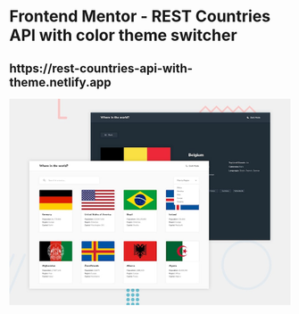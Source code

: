 # Frontend Mentor - REST Countries API with color theme switcher

<h2><a>https://rest-countries-api-with-theme.netlify.app</a></h2>


![Design preview for the REST Countries API with color theme switcher coding challenge](./design/desktop-preview.jpg)
